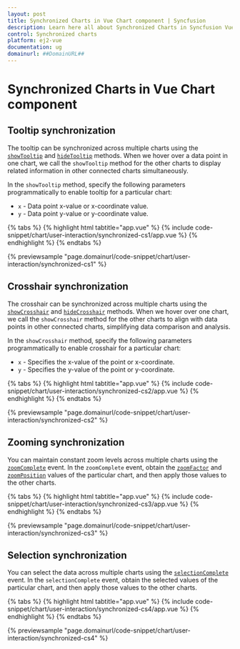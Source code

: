 ```yaml
---
layout: post
title: Synchronized Charts in Vue Chart component | Syncfusion
description: Learn here all about Synchronized Charts in Syncfusion Vue Chart component of Syncfusion Essential JS 2 and more.
control: Synchronized charts
platform: ej2-vue
documentation: ug
domainurl: ##DomainURL##
---
```


# Synchronized Charts in Vue Chart component

## Tooltip synchronization

The tooltip can be synchronized across multiple charts using the [`showTooltip`](https://ej2.syncfusion.com/vue/documentation/api/chart#showtooltip) and [`hideTooltip`](https://ej2.syncfusion.com/vue/documentation/api/chart#hidetooltip) methods. When we hover over a data point in one chart, we call the `showTooltip` method for the other charts to display related information in other connected charts simultaneously.

In the `showTooltip` method, specify the following parameters programmatically to enable tooltip for a particular chart:

* `x` - Data point x-value or x-coordinate value.
* `y` - Data point y-value or y-coordinate value.

{% tabs %}
{% highlight html tabtitle="app.vue" %}
{% include code-snippet/chart/user-interaction/synchronized-cs1/app.vue %}
{% endhighlight %}
{% endtabs %}
        
{% previewsample "page.domainurl/code-snippet/chart/user-interaction/synchronized-cs1" %}

## Crosshair synchronization

The crosshair can be synchronized across multiple charts using the [`showCrosshair`](https://ej2.syncfusion.com/vue/documentation/api/chart#showcrosshair) and [`hideCrosshair`](https://ej2.syncfusion.com/vue/documentation/api/chart#hidecrosshair) methods. When we hover over one chart, we call the `showCrosshair` method for the other charts to align with data points in other connected charts, simplifying data comparison and analysis.

In the `showCrosshair` method, specify the following parameters programmatically to enable crosshair for a particular chart:

* `x` - Specifies the x-value of the point or x-coordinate.
* `y` - Specifies the y-value of the point or y-coordinate.

{% tabs %}
{% highlight html tabtitle="app.vue" %}
{% include code-snippet/chart/user-interaction/synchronized-cs2/app.vue %}
{% endhighlight %}
{% endtabs %}
        
{% previewsample "page.domainurl/code-snippet/chart/user-interaction/synchronized-cs2" %}

## Zooming synchronization

You can maintain constant zoom levels across multiple charts using the [`zoomComplete`](https://ej2.syncfusion.com/vue/documentation/api/chart/iZoomCompleteEventArgs/) event. In the `zoomComplete` event, obtain the [`zoomFactor`](https://ej2.syncfusion.com/vue/documentation/api/chart/iZoomCompleteEventArgs/#currentzoomfactor) and [`zoomPosition`](https://ej2.syncfusion.com/vue/documentation/api/chart/iZoomCompleteEventArgs/#currentzoomposition) values of the particular chart, and then apply those values to the other charts.

{% tabs %}
{% highlight html tabtitle="app.vue" %}
{% include code-snippet/chart/user-interaction/synchronized-cs3/app.vue %}
{% endhighlight %}
{% endtabs %}
        
{% previewsample "page.domainurl/code-snippet/chart/user-interaction/synchronized-cs3" %}

## Selection synchronization

You can select the data across multiple charts using the [`selectionComplete`](https://ej2.syncfusion.com/vue/documentation/api/chart/iSelectionCompleteEventArgs/) event. In the `selectionComplete` event, obtain the selected values of the particular chart, and then apply those values to the other charts.

{% tabs %}
{% highlight html tabtitle="app.vue" %}
{% include code-snippet/chart/user-interaction/synchronized-cs4/app.vue %}
{% endhighlight %}
{% endtabs %}
        
{% previewsample "page.domainurl/code-snippet/chart/user-interaction/synchronized-cs4" %}